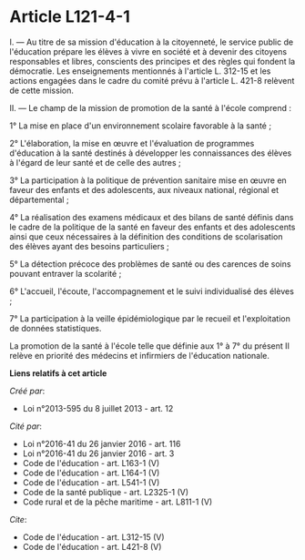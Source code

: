 # Article L121-4-1

I. ― Au titre de sa mission d'éducation à la citoyenneté, le service public de l'éducation prépare les élèves à vivre en
société et à devenir des citoyens responsables et libres, conscients des principes et des règles qui fondent la démocratie.
Les enseignements mentionnés à l'article L. 312-15 et les actions engagées dans le cadre du comité prévu à l'article L. 421-8
relèvent de cette mission. 

II. ― Le champ de la mission de promotion de la santé à l'école comprend : 

1° La mise en place d'un environnement scolaire favorable à la santé ; 

2° L'élaboration, la mise en œuvre et l'évaluation de programmes d'éducation à la santé destinés à développer les
connaissances des élèves à l'égard de leur santé et de celle des autres ; 

3° La participation à la politique de prévention sanitaire mise en œuvre en faveur des enfants et des adolescents, aux
niveaux national, régional et départemental ; 

4° La réalisation des examens médicaux et des bilans de santé définis dans le cadre de la politique de la santé en faveur des
enfants et des adolescents ainsi que ceux nécessaires à la définition des conditions de scolarisation des élèves ayant des
besoins particuliers ; 

5° La détection précoce des problèmes de santé ou des carences de soins pouvant entraver la scolarité ; 

6° L'accueil, l'écoute, l'accompagnement et le suivi individualisé des élèves ; 

7° La participation à la veille épidémiologique par le recueil et l'exploitation de données statistiques. 

La promotion de la santé à l'école telle que définie aux 1° à 7° du présent II relève en priorité des médecins et infirmiers
de l'éducation nationale.

**Liens relatifs à cet article**

_Créé par_:

  - Loi n°2013-595 du 8 juillet 2013 - art. 12

_Cité par_:

  - Loi n°2016-41 du 26 janvier 2016 - art. 116
  - Loi n°2016-41 du 26 janvier 2016 - art. 3
  - Code de l'éducation - art. L163-1 (V)
  - Code de l'éducation - art. L164-1 (V)
  - Code de l'éducation - art. L541-1 (V)
  - Code de la santé publique - art. L2325-1 (V)
  - Code rural et de la pêche maritime - art. L811-1 (V)

_Cite_:

  - Code de l'éducation - art. L312-15 (V)
  - Code de l'éducation - art. L421-8 (V)
